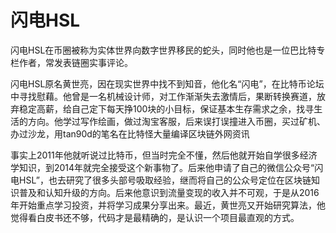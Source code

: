 # 闪电HSL

闪电HSL在币圈被称为实体世界向数字世界移民的蛇头，同时他也是一位巴比特专栏作者，常发表链圈实事评论。

闪电HSL原名黄世亮，因在现实世界中找不到知音，他化名“闪电”，在比特币论坛中寻找慰藉。他曾是一名机械设计师，对工作渐渐失去激情后，果断转换赛道，放弃稳定高薪，给自己定下每天挣100块的小目标，保证基本生存需求之余，找寻生活的方向。他学过写作绘画，做过淘宝客服，后来误打误撞进入币圈，买过矿机、办过沙龙，用tan90d的笔名在比特怪大量编译区块链外网资讯

事实上2011年他就听说过比特币，但当时完全不懂，然后他就开始自学很多经济学知识，到2014年就完全接受这个新事物了。后来他申请了自己的微信公众号“闪电HSL”，也去研究了很多头部号吸取经验，继而将自己的公众号定位在区块链知识普及和认知升级的方向。后来他意识到流量变现的收入并不可观，于是从2016年开始重点学习投资，并将学习成果分享出来。最近，黄世亮又开始研究算法，他觉得看白皮书还不够，代码才是最精确的，是认识一个项目最直观的方式。
